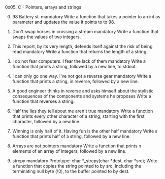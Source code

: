 0x05. C - Pointers, arrays and strings

0. 98 Battery st.
mandatory
Write a function that takes a pointer to an int as parameter and updates the value it points to to 98.

1. Don't swap horses in crossing a stream
mandatory
Write a function that swaps the values of two integers.


2. This report, by its very length, defends itself against the risk of being read
mandatory
Write a function that returns the length of a string.

3. I do not fear computers. I fear the lack of them
mandatory
Write a function that prints a string, followed by a new line, to stdout.

4. I can only go one way. I've not got a reverse gear
mandatory
Write a function that prints a string, in reverse, followed by a new line.

5. A good engineer thinks in reverse and asks himself about the stylistic consequences of the components and systems he proposes
Write a function that reverses a string.

6. Half the lies they tell about me aren't true
mandatory
Write a function that prints every other character of a string, starting with the first character, followed by a new line.

7. Winning is only half of it. Having fun is the other half
mandatory
Write a function that prints half of a string, followed by a new line.

8. Arrays are not pointers
mandatory
Write a function that prints n elements of an array of integers, followed by a new line.

9. strcpy
mandatory
Prototype: char *_strcpy(char *dest, char *src);
Write a function that copies the string pointed to by src, including the terminating null byte (\0), to the buffer pointed to by dest.

